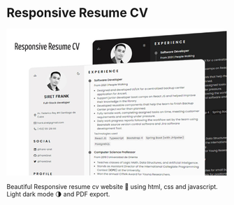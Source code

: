 # Responsive Resume CV

![responsive-resume-cv](/assets/img/responsive-resume-cv-img.jpg)

Beautiful Responsive resume cv website 📄 using html, css and javascript. Light dark mode 🌗 and PDF export.
